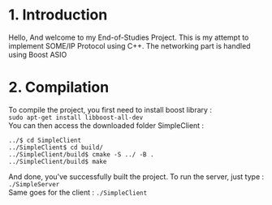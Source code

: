 # 1. Introduction 
Hello, And welcome to my End-of-Studies Project. 
This is my attempt to implement SOME/IP Protocol using C++.
The networking part is handled using Boost ASIO 
# 2. Compilation
To compile the project, you first need to install boost library :   
`sudo apt-get install libboost-all-dev`  
You can then access the downloaded folder SimpleClient :  
```
../$ cd SimpleClient
../SimpleClient$ cd build/
../SimpleClient/build$ cmake -S ../ -B .
../SimpleClient/build$ make
```
And done, you've successfully built the project. 
To run the server, just type : `./SimpleServer`  
Same goes for the client : `./SimpleClient`
